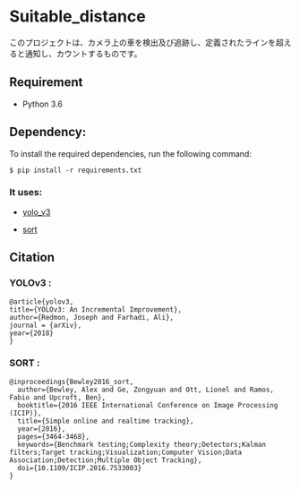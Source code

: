 # Suitable_distance

このプロジェクトは、カメラ上の車を検出及び追跡し、定義されたラインを超えると通知し、カウントするものです。 


## Requirement

* Python 3.6

## Dependency:

To install the required dependencies, run the following command:

    $ pip install -r requirements.txt

### It uses:

*   [yolo_v3](https://github.com/opencv/opencv/blob/master/samples/dnn/object_detection.py)  

*   [sort](https://github.com/abewley/sort)

## Citation

### YOLOv3 :

    @article{yolov3,
    title={YOLOv3: An Incremental Improvement},
    author={Redmon, Joseph and Farhadi, Ali},
    journal = {arXiv},
    year={2018}
    }
    
### SORT :

    @inproceedings{Bewley2016_sort,
      author={Bewley, Alex and Ge, Zongyuan and Ott, Lionel and Ramos, Fabio and Upcroft, Ben},
      booktitle={2016 IEEE International Conference on Image Processing (ICIP)},
      title={Simple online and realtime tracking},
      year={2016},
      pages={3464-3468},
      keywords={Benchmark testing;Complexity theory;Detectors;Kalman filters;Target tracking;Visualization;Computer Vision;Data Association;Detection;Multiple Object Tracking},
      doi={10.1109/ICIP.2016.7533003}
    }

